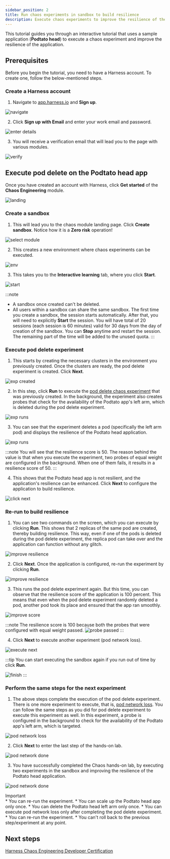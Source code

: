 ```yaml
---
sidebar_position: 2
title: Run chaos experiments in sandbox to build resilience 
description: Execute chaos experiments to improve the resilience of the Podtato head app in a sandbox.
---
```


This tutorial guides you through an interactive tutorial that uses a sample application (**Podtato head**) to execute a chaos experiment and improve the resilience of the application.

## Prerequisites
Before you begin the tutorial, you need to have a Harness account. To create one, follow the below-mentioned steps.

### Create a Harness account

1. Navigate to [app.harness.io](https://app.harness.io/auth/#/signin) and **Sign up**.

![navigate](./static/sandbox/sign-up.png)

2. Click **Sign up with Email** and enter your work email and password.

![enter details](./static/sandbox/create-account.png)

3. You will receive a verification email that will lead you to the page with various modules.

![verify](./static/sandbox/verify-email.png)


## Execute pod delete on the Podtato head app

Once you have created an account with Harness, click **Get started** of the **Chaos Engineering** module.

![landing](./static/sandbox/landing-page.png)

### Create a sandbox

1. This will lead you to the chaos module landing page. Click **Create sandbox**. Notice how it is a **Zero risk** operation!

![select module](./static/sandbox/click-sandbox.png)

2. This creates a new environment where chaos experiments can be executed.

![env](./static/sandbox/create-env.png)

3. This takes you to the **Interactive learning** tab, where you click **Start**.

![start](./static/sandbox/pod-delete-start.png)

:::note
* A sandbox once created can't be deleted.
* All users within a sandbox can share the same sandbox.
The first time you create a sandbox, the session starts automatically. After that, you will need to explicitly **Start** the session.
You will have total of 20 sessions (each session is 60 minutes) valid for 30 days from the day of creation of the sandbox.
You can **Stop** anytime and restart the session. The remaining part of the time will be added to the unused quota.
:::

### Execute pod delete experiment

1. This starts by creating the necessary clusters in the environment you previously created. Once the clusters are ready, the pod delete experiment is created. Click **Next**.

![exp created](./static/sandbox/exp-runs.png)

2. In this step, click **Run** to execute the [pod delete chaos experiment](../technical-reference/chaos-faults/kubernetes/pod/pod-delete) that was previously created. In the background, the experiment also creates probes that check for the availability of the Podtato app's left arm, which is deleted during the pod delete experiment.

![exp runs](./static/sandbox/execute-exp.png)

3. You can see that the experiment deletes a pod (specifically the left arm pod) and displays the resilience of the Podtato head application.

![exp runs](./static/sandbox/exp-complete.png)

:::note
You will see that the resilience score is 50. The reason behind the value is that when you execute the experiment, two probes of equal weight are configured in the background. When one of them fails, it results in a resilience score of 50.
:::

4. This shows that the Podtato head app is not resilient, and the application's resilience can be enhanced. Click **Next** to configure the application to build resilience.

![click next](./static/sandbox/click-next.png)

### Re-run to build resilience

1. You can see two commands on the screen, which you can execute by clicking **Run**. This shows that 2 replicas of the same pod are created, thereby building resilience. This way, even if one of the pods is deleted during the pod delete experiment, the replica pod can take over and the application can function without any glitch.

![improve resilience](./static/sandbox/imp-resilience.png)

2. Click **Next**. Once the application is configured, re-run the experiment by clicking **Run**.

![improve resilience](./static/sandbox/re-run-exp.png)

3. This runs the pod delete experiment again. But this time, you can observe that the resilience score of the application is 100 percent. This means that even when the pod delete experiment randomly deleted a pod, another pod took its place and ensured that the app ran smoothly.

![improve score](./static/sandbox/high-score.png)

:::note
The resilience score is 100 because both the probes that were configured with equal weight passed.
![probe passed](./static/sandbox/probe-details.png)
:::

4. Click **Next** to execute another experiment (pod network loss).

![execute next](./static/sandbox/to-move.png)

:::tip
You can start executing the sandbox again if you run out of time by click **Run**.

![finish](./static/sandbox/start-again.png)
:::

### Perform the same steps for the next experiment

1. The above steps complete the execution of the pod delete experiment. There is one more experiment to execute, that is, [pod network loss](../technical-reference/chaos-faults/kubernetes/pod/pod-network-loss). You can follow the same steps as you did for pod delete experiment to execute this experiment as well. In this experiment, a probe is configured in the background to check for the availability of the Podtato app's left arm, which is targeted.

![pod network loss](./static/sandbox/pod-nw-loss.png)

2. Click **Next** to enter the last step of the hands-on lab.

![pod network done](./static/sandbox/pod-nw-done.png)

3. You have successfully completed the Chaos hands-on lab, by executing two experiments in the sandbox and improving the resilience of the Podtato head application. 

![pod network done](./static/sandbox/go-to-cert.png)

<Accordion color="green">
<summary> Important </summary>
* You can re-run the experiment.
* You can scale up the Podtato head app only once.
* You can delete the Podtato head left arm only once.
* You can execute pod network loss only after completing the pod delete experiment.
* You can re-run the experiment.
* You can't roll back to the previous step/experiment at any point.
</Accordion>

## Next steps
[Harness Chaos Engineering Developer Certification](./developer-certification) 